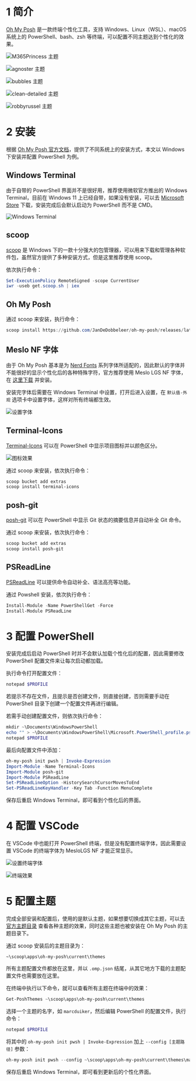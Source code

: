 

# 1 简介

[Oh My Posh](https://ohmyposh.dev/) 是一款终端个性化工具，支持 Windows、Linux（WSL）、macOS 系统上的 PowerShell、bash、zsh 等终端，可以配置不同主题达到个性化的效果。

![M365Princess 主题](https://raw.githubusercontent.com/genskyff/image-hosting/main/images/202203280547516.png)

![agnoster 主题](https://raw.githubusercontent.com/genskyff/image-hosting/main/images/202203280547648.png)

![bubbles 主题](https://raw.githubusercontent.com/genskyff/image-hosting/main/images/202203280547351.png)

![clean-detailed 主题](https://raw.githubusercontent.com/genskyff/image-hosting/main/images/202203280547301.png)

![robbyrussel 主题](https://raw.githubusercontent.com/genskyff/image-hosting/main/images/202203280547817.png)

# 2 安装

根据 [Oh My Posh 官方文档](https://ohmyposh.dev/docs/windows)，提供了不同系统上的安装方式，本文以 Windows 下安装并配置 PowerShell 为例。

## Windows Terminal

由于自带的 PowerShell 界面并不是很好用，推荐使用微软官方推出的 Windows Terminal，目前在 Windows 11 上已经自带，如果没有安装，可以去 [Microsoft Store](https://www.microsoft.com/en-us/p/windows-terminal/9n0dx20hk701) 下载，安装完成后会默认启动为 PowerShell 而不是 CMD。

![Windows Terminal](https://raw.githubusercontent.com/genskyff/image-hosting/main/images/202203280546511.png)

## scoop

[scoop](https://scoop.sh/) 是 Windows 下的一款十分强大的包管理器，可以用来下载和管理各种软件包，虽然官方提供了多种安装方式，但是这里推荐使用 scoop。

依次执行命令：

```powershell
Set-ExecutionPolicy RemoteSigned -scope CurrentUser
iwr -useb get.scoop.sh | iex
```

## Oh My Posh

通过 scoop 来安装，执行命令：

```powershell
scoop install https://github.com/JanDeDobbeleer/oh-my-posh/releases/latest/download/oh-my-posh.json
```

## Meslo NF 字体

由于 Oh My Posh 基本是为 [Nerd Fonts](https://www.nerdfonts.com/) 系列字体所适配的，因此默认的字体并不能很好的显示个性化后的各种特殊字符，官方推荐使用 Meslo LGS NF 字体，在 [这里下载](https://github.com/romkatv/powerlevel10k-media/blob/master/MesloLGS%20NF%20Regular.ttf) 并安装。

安装完字体后需要在 Windows Terminal 中设置，打开后进入设置，在 `默认值-外观` 选项卡中设置字体，这样对所有终端都生效。

![设置字体](https://raw.githubusercontent.com/genskyff/image-hosting/main/images/202304301910766.png)

## Terminal-Icons

[Terminal-Icons](https://github.com/devblackops/Terminal-Icons) 可以在 PowerShell 中显示项目图标并以颜色区分。

![图标效果](https://raw.githubusercontent.com/genskyff/image-hosting/main/images/202203280547128.png)

通过 scoop 来安装，依次执行命令：

```powershell
scoop bucket add extras
scoop install terminal-icons
```

## posh-git

[posh-git](https://github.com/dahlbyk/posh-git) 可以在 PowerShell 中显示 Git 状态的摘要信息并自动补全 Git 命令。

通过 scoop 来安装，依次执行命令：

```powershell
scoop bucket add extras
scoop install posh-git
```

## PSReadLine

[PSReadLine](https://github.com/PowerShell/PSReadLine) 可以提供命令自动补全、语法高亮等功能。

通过 Powshell 安装，依次执行命令：

```powershell
Install-Module -Name PowerShellGet -Force
Install-Module PSReadLine
```

# 3 配置 PowerShell

安装完成后启动 PowerShell 时并不会默认加载个性化后的配置，因此需要修改 PowerShell 配置文件来让每次启动都加载。

执行命令打开配置文件：

```powershell
notepad $PROFILE
```

若提示不存在文件，且提示是否创建文件，则直接创建，否则需要手动在 PowerShell 目录下创建一个配置文件再进行编辑。

若需手动创建配置文件，则依次执行命令：

```powershell
mkdir ~\Documents\WindowsPowerShell
echo "" > ~\Documents\WindowsPowerShell\Microsoft.PowerShell_profile.ps1
notepad $PROFILE
```

最后向配置文件中添加：

```powershell
oh-my-posh init pwsh | Invoke-Expression
Import-Module -Name Terminal-Icons
Import-Module posh-git
Import-Module PSReadLine
Set-PSReadLineOption -HistorySearchCursorMovesToEnd
Set-PSReadLineKeyHandler -Key Tab -Function MenuComplete
```

保存后重启 Windows Terminal，即可看到个性化后的界面。

# 4 配置 VSCode

在 VSCode 中也能打开 PowerShell 终端，但是没有配置终端字体，因此需要设置 VSCode 的终端字体为 MesloLGS NF 才能正常显示。

![设置终端字体](https://raw.githubusercontent.com/genskyff/image-hosting/main/images/202304301907363.png)

![终端效果](https://raw.githubusercontent.com/genskyff/image-hosting/main/images/202203280547535.png)

# 5 配置主题

完成全部安装和配置后，使用的是默认主题，如果想要切换成其它主题，可以去 [官方主题目录](https://ohmyposh.dev/docs/themes) 查看各种主题的效果，同时这些主题也被安装在 Oh My Posh 的主题目录下。

通过 scoop 安装后的主题目录为：

```
~\scoop\apps\oh-my-posh\current\themes
```

所有主题配置文件都放在这里，并以 `.omp.json` 结尾，从其它地方下载的主题配置文件也需要放在这里。

在终端中执行以下命令，就可以查看所有主题在终端中的效果：

```powershell
Get-PoshThemes ~\scoop\apps\oh-my-posh\current\themes 
```

选择一个主题的名字，如 `marcduiker`，然后编辑 PowerShell 的配置文件，执行命令：

```powershell
notepad $PROFILE
```

将其中的 `oh-my-posh init pwsh | Invoke-Expression` 加上 `--config [主题路径]` 参数：

```powershell
oh-my-posh init pwsh --config ~\scoop\apps\oh-my-posh\current\themes\marcduiker.omp.json | Invoke-Expression
```

保存后重启 Windows Terminal，即可看到更新后的个性化界面。

